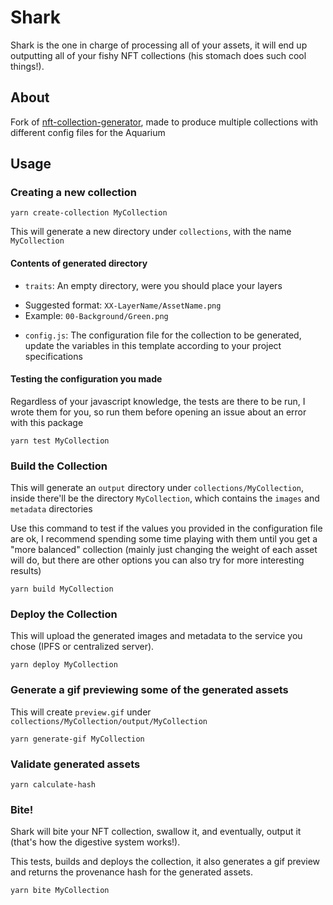 # Shark

Shark is the one in charge of processing all of your assets, it will end up outputting all of your fishy NFT collections (his stomach does such cool things!).

## About

Fork of [nft-collection-generator](https://github.com/manuelpires/nft-collection-generator.git), made to produce multiple collections with different config files for the Aquarium

## Usage

### Creating a new collection

`yarn create-collection MyCollection`  

This will generate a new directory under `collections`, with the name `MyCollection`

#### Contents of generated directory

* `traits`: An empty directory, were you should place your layers
 - Suggested format: `XX-LayerName/AssetName.png`
 - Example: `00-Background/Green.png`
* `config.js`: The configuration file for the collection to be generated, update the variables in this template according to your project specifications

#### Testing the configuration you made

Regardless of your javascript knowledge, the tests are there to be run, I wrote them for you, so run them before opening an issue about an error with this package

`yarn test MyCollection`

### Build the Collection

This will generate an `output` directory under `collections/MyCollection`, inside there'll be the directory `MyCollection`, which contains the `images` and `metadata` directories

Use this command to test if the values you provided in the configuration file are ok, I recommend spending some time playing with them until you get a "more balanced" collection (mainly just changing the weight of each asset will do, but there are other options you can also try for more interesting results)

`yarn build MyCollection`

### Deploy the Collection

This will upload the generated images and metadata to the service you chose (IPFS or centralized server).

`yarn deploy MyCollection`

### Generate a gif previewing some of the generated assets

This will create `preview.gif` under `collections/MyCollection/output/MyCollection`

`yarn generate-gif MyCollection`

### Validate generated assets

`yarn calculate-hash`

### Bite!

Shark will bite your NFT collection, swallow it, and eventually, output it (that's how the digestive system works!).

This tests, builds and deploys the collection, it also generates a gif preview and returns the provenance hash for the generated assets.

`yarn bite MyCollection`